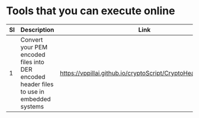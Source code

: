 # Tools that you can execute online


|  Sl 	| Description  	| Link  	|
| ---	  | ---	          | ---	    |
|   1	  |        Convert your PEM encoded files into DER encoded header files to use in embedded systems     	|    https://vppillai.github.io/cryptoScript/CryptoHeaderGen.html   	|
